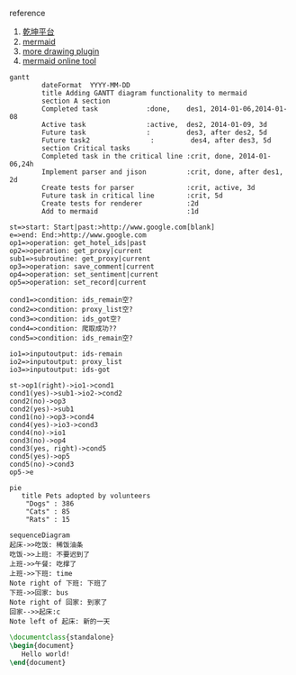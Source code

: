 reference
1. [乾坤平台](https://qiankunpingtai.cn/article/1558878943974)
2. [mermaid](https://mermaid-js.github.io/mermaid/#/pie)
3. [more drawing plugin](https://shd101wyy.github.io/markdown-preview-enhanced/#/diagrams?id=mermaid)
4. [mermaid online tool](https://mermaidjs.github.io/ermaid-live-editor/)

```mermaid
gantt
        dateFormat  YYYY-MM-DD
        title Adding GANTT diagram functionality to mermaid
        section A section
        Completed task            :done,    des1, 2014-01-06,2014-01-08
        Active task               :active,  des2, 2014-01-09, 3d
        Future task               :         des3, after des2, 5d
        Future task2               :         des4, after des3, 5d
        section Critical tasks
        Completed task in the critical line :crit, done, 2014-01-06,24h
        Implement parser and jison          :crit, done, after des1, 2d
        Create tests for parser             :crit, active, 3d
        Future task in critical line        :crit, 5d
        Create tests for renderer           :2d
        Add to mermaid                      :1d
```

```flow
st=>start: Start|past:>http://www.google.com[blank]
e=>end: End:>http://www.google.com
op1=>operation: get_hotel_ids|past
op2=>operation: get_proxy|current
sub1=>subroutine: get_proxy|current
op3=>operation: save_comment|current
op4=>operation: set_sentiment|current
op5=>operation: set_record|current

cond1=>condition: ids_remain空?
cond2=>condition: proxy_list空?
cond3=>condition: ids_got空?
cond4=>condition: 爬取成功??
cond5=>condition: ids_remain空?

io1=>inputoutput: ids-remain
io2=>inputoutput: proxy_list
io3=>inputoutput: ids-got

st->op1(right)->io1->cond1
cond1(yes)->sub1->io2->cond2
cond2(no)->op3
cond2(yes)->sub1
cond1(no)->op3->cond4
cond4(yes)->io3->cond3
cond4(no)->io1
cond3(no)->op4
cond3(yes, right)->cond5
cond5(yes)->op5
cond5(no)->cond3
op5->e 
```

```mermaid
pie
   title Pets adopted by volunteers
    "Dogs" : 386
    "Cats" : 85
    "Rats" : 15 
```

```mermaid
sequenceDiagram
起床->>吃饭: 稀饭油条
吃饭->>上班: 不要迟到了
上班->>午餐: 吃撑了
上班->>下班: time
Note right of 下班: 下班了
下班->>回家: bus
Note right of 回家: 到家了
回家-->>起床:c
Note left of 起床: 新的一天
```

```latex {cmd=true}
\documentclass{standalone}
\begin{document}
   Hello world!
\end{document}
```
